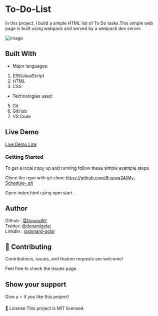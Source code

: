 # To-Do-List

In this project, I build a simple HTML list of To Do tasks.This simple web page is built using webpack and served by a webpack dev server.

![image](https://user-images.githubusercontent.com/74506933/130678732-6d31d4d9-0d1c-43f7-a523-3d090919c3a5.png)

## Built With

- Major languages:
1. ES6/JavaScript
2. HTML
3. CSS

- Technologies used:
5. Git
6. GitHub
7. VS Code

## Live Demo

[Live Demo Link](https://donard97.github.io/To-Do-List/)

### Getting Started 

To get a local copy up and running follow these simple example steps.

Clone the repo with git clone https://github.com/Busiwa24/My-Schedule-.git

Open index.html using npm start .

## Author 
Github : [@Donard97](https://github.com/Donard97) <br>
Twitter: [@donardgolaj](https://twitter.com/donardgolaj) <br>
LinkdIn : [@donard-golaj](https://www.linkedin.com/in/donard-golaj/) <br>

## 🤝 Contributing
Contributions, issues, and feature requests are welcome!

Feel free to check the issues page.

## Show your support
Give a ⭐️ if you like this project!

📝 License
This project is MIT licensed.
